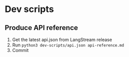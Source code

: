# Dev scripts

## Produce API reference

1. Get the latest api.json from LangStream release
2. Run `python3 dev-scripts/api.json api-reference.md`
3. Commit
